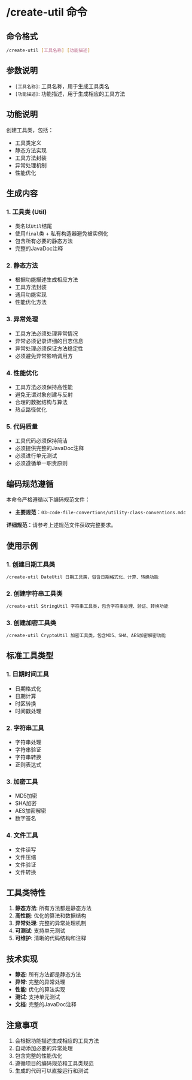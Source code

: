 # /create-util 命令

## 命令格式
```bash
/create-util [工具名称] [功能描述]
```

## 参数说明
- `[工具名称]`: 工具名称，用于生成工具类名
- `[功能描述]`: 功能描述，用于生成相应的工具方法

## 功能说明
创建工具类，包括：
- 工具类定义
- 静态方法实现
- 工具方法封装
- 异常处理机制
- 性能优化

## 生成内容

### 1. 工具类 (Util)
- 类名以`Util`结尾
- 使用`final`类 + 私有构造器避免被实例化
- 包含所有必要的静态方法
- 完整的JavaDoc注释

### 2. 静态方法
- 根据功能描述生成相应方法
- 工具方法封装
- 通用功能实现
- 性能优化方法

### 3. 异常处理
- 工具方法必须处理异常情况
- 异常必须记录详细的日志信息
- 异常处理必须保证方法稳定性
- 必须避免异常影响调用方

### 4. 性能优化
- 工具方法必须保持高性能
- 避免无谓对象创建与反射
- 合理的数据结构与算法
- 热点路径优化

### 5. 代码质量
- 工具代码必须保持简洁
- 必须提供完整的JavaDoc注释
- 必须进行单元测试
- 必须遵循单一职责原则

## 编码规范遵循

本命令严格遵循以下编码规范文件：
- **主要规范**：`03-code-file-convertions/utility-class-conventions.mdc`

**详细规范**：请参考上述规范文件获取完整要求。

## 使用示例

### 1. 创建日期工具类
```bash
/create-util DateUtil 日期工具类，包含日期格式化、计算、转换功能
```

### 2. 创建字符串工具类
```bash
/create-util StringUtil 字符串工具类，包含字符串处理、验证、转换功能
```

### 3. 创建加密工具类
```bash
/create-util CryptoUtil 加密工具类，包含MD5、SHA、AES加密解密功能
```

## 标准工具类型

### 1. 日期时间工具
- 日期格式化
- 日期计算
- 时区转换
- 时间戳处理

### 2. 字符串工具
- 字符串处理
- 字符串验证
- 字符串转换
- 正则表达式

### 3. 加密工具
- MD5加密
- SHA加密
- AES加密解密
- 数字签名

### 4. 文件工具
- 文件读写
- 文件压缩
- 文件验证
- 文件转换

## 工具类特性
1. **静态方法**: 所有方法都是静态方法
2. **高性能**: 优化的算法和数据结构
3. **异常处理**: 完整的异常处理机制
4. **可测试**: 支持单元测试
5. **可维护**: 清晰的代码结构和注释

## 技术实现
- **静态**: 所有方法都是静态方法
- **异常**: 完整的异常处理
- **性能**: 优化的算法实现
- **测试**: 支持单元测试
- **文档**: 完整的JavaDoc注释

## 注意事项
1. 会根据功能描述生成相应的工具方法
2. 自动添加必要的异常处理
3. 包含完整的性能优化
4. 遵循项目的编码规范和工具类规范
5. 生成的代码可以直接运行和测试
